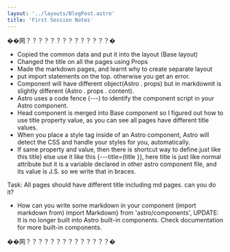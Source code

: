 ```yaml
---
layout: '../layouts/BlogPost.astro'
title: 'First Session Notes'
---
```


��网？？？？？？？？？？？？？？�

- Copied the common data and put it into the layout (Base layout)
- Changed the title on all the pages using Props
- Made the markdown pages, and learnt why to create separate layout
- put import statements on the top. otherwise you get an error.
- Component will have different object(Astro . props) but in markdownit is slightly different (Astro . props . content).
- Astro uses a code fence (---) to identify the component script in your Astro component. 
- Head component is merged into Base component so I figured out how to use title property value, as you can see all pages have 
    different title values.
- When you place a style tag inside of an Astro component, Astro will detect the CSS and handle your styles for you, automatically.
- If same property and value, then there is shortcut way to define.just like this     title} else use it like this       {---title={title  }}, here title is just like normal attribute but it is a variable declared in other astro component file, and its value is J.S. so we write that in braces.

Task: All pages should have different title including md pages. can you do it?

- How can you write some markdown in your component (import markdown from) import  Markdown} from 'astro/components', UPDATE: It is no longer built into Astro built-in components. Check documentation for more built-in components.




��网？？？？？？？？？？？？？？�
